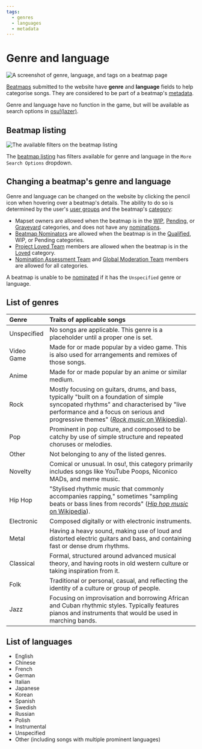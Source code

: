 ```yaml
---
tags:
  - genres
  - languages
  - metadata
---
```


# Genre and language

![A screenshot of genre, language, and tags on a beatmap page](img/beatmap-info.png "Genre and language are listed on beatmap pages.")

[Beatmaps](/wiki/Beatmap) submitted to the website have **genre** and **language** fields to help categorise songs. They are considered to be part of a beatmap's [metadata](/wiki/Client/Beatmap_editor/Song_setup#song-and-map-metadata).

Genre and language have no function in the game, but will be available as search options in [osu!(lazer)](/wiki/Client/Release_stream/Lazer).

## Beatmap listing

![The available filters on the beatmap listing](img/beatmap-listing.png?1)

The [beatmap listing](https://osu.ppy.sh/beatmapsets) has filters available for genre and language in the `More Search Options` dropdown.

## Changing a beatmap's genre and language

Genre and language can be changed on the website by clicking the pencil icon when hovering over a beatmap's details. The ability to do so is determined by the user's [user groups](/wiki/People/User_group) and the beatmap's [category](/wiki/Beatmap/Category#present-categories):

- Mapset owners are allowed when the beatmap is in the [WIP](/wiki/Beatmap/Category#work-in-progress-and-pending), [Pending](/wiki/Beatmap/Category#work-in-progress-and-pending), or [Graveyard](/wiki/Beatmap/Category#graveyard) categories, and does not have any [nominations](/wiki/Beatmap_ranking_procedure#nominations).
- [Beatmap Nominators](/wiki/People/Beatmap_Nominators) are allowed when the beatmap is in the [Qualified](/wiki/Beatmap/Category#qualified), WIP, or Pending categories.
- [Project Loved Team](/wiki/People/Project_Loved_Team) members are allowed when the beatmap is in the [Loved](/wiki/Beatmap/Category#loved) category.
- [Nomination Assessment Team](/wiki/People/Nomination_Assessment_Team) and [Global Moderation Team](/wiki/People/Global_Moderation_Team) members are allowed for all categories.

A beatmap is unable to be [nominated](/wiki/Beatmap_ranking_procedure#nominations) if it has the `Unspecified` genre or language.

## List of genres

| Genre | Traits of applicable songs |
| :-- | :-- |
| Unspecified | No songs are applicable. This genre is a placeholder until a proper one is set. |
| Video Game | Made for or made popular by a video game. This is also used for arrangements and remixes of those songs. |
| Anime | Made for or made popular by an anime or similar medium. |
| Rock | Mostly focusing on guitars, drums, and bass, typically "built on a foundation of simple syncopated rhythms" and characterised by "live performance and a focus on serious and progressive themes" ([*Rock music* on Wikipedia](https://en.wikipedia.org/wiki/Rock_music#Characteristics)). |
| Pop | Prominent in pop culture, and composed to be catchy by use of simple structure and repeated choruses or melodies. |
| Other | Not belonging to any of the listed genres. |
| Novelty | Comical or unusual. In osu!, this category primarily includes songs like YouTube Poops, Niconico MADs, and meme music. |
| Hip Hop | "Stylised rhythmic music that commonly accompanies rapping," sometimes "sampling beats or bass lines from records" ([*Hip hop music* on Wikipedia](https://en.wikipedia.org/wiki/Hip_hop_music)). |
| Electronic | Composed digitally or with electronic instruments. |
| Metal | Having a heavy sound, making use of loud and distorted electric guitars and bass, and containing fast or dense drum rhythms. |
| Classical | Formal, structured around advanced musical theory, and having roots in old western culture or taking inspiration from it. |
| Folk | Traditional or personal, casual, and reflecting the identity of a culture or group of people. |
| Jazz | Focusing on improvisation and borrowing African and Cuban rhythmic styles. Typically features pianos and instruments that would be used in marching bands. |

## List of languages

- English
- Chinese
- French
- German
- Italian
- Japanese
- Korean
- Spanish
- Swedish
- Russian
- Polish
- Instrumental
- Unspecified
- Other (including songs with multiple prominent languages)
